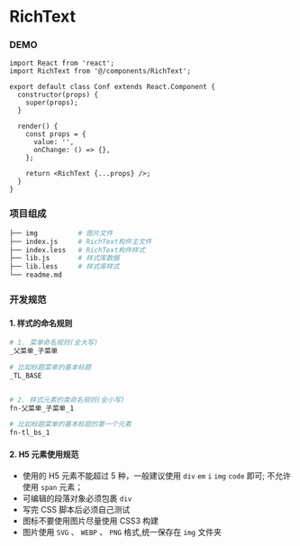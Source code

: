# RichText

### DEMO

```tsx
import React from 'react';
import RichText from '@/components/RichText';

export default class Conf extends React.Component {
  constructor(props) {
    super(props);
  }

  render() {
    const props = {
      value: '',
      onChange: () => {},
    };

    return <RichText {...props} />;
  }
}
```

### 项目组成

```bash
├── img          # 图片文件
├── index.js     # RichText构件主文件
├── index.less   # RichText构件样式
├── lib.js       # 样式库数据
├── lib.less     # 样式库样式
└── readme.md
```

### 开发规范

#### 1. 样式的命名规则

```bash
# 1. 菜单命名规则(全大写)
_父菜单_子菜单

# 比如标题菜单的基本标题
_TL_BASE


# 2. 样式元素的类命名规则(全小写)
fn-父菜单_子菜单_1

# 比如标题菜单的基本标题的第一个元素
fn-tl_bs_1
```

#### 2. H5 元素使用规范

- 使用的 H5 元素不能超过 5 种，一般建议使用 `div` `em` `i` `img` `code` 即可; 不允许使用 `span` 元素；
- 可编辑的段落对象必须包裹 `div`
- 写完 CSS 脚本后必须自己测试
- 图标不要使用图片尽量使用 CSS3 构建
- 图片使用 `SVG` 、 `WEBP` 、 `PNG` 格式,统一保存在 `img` 文件夹
